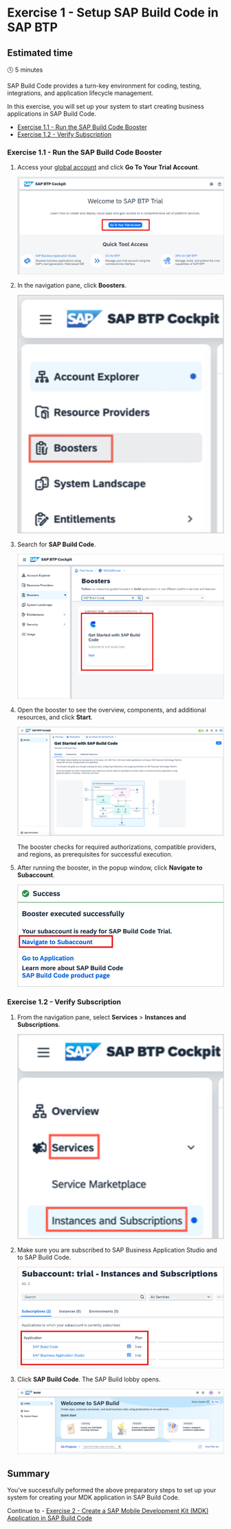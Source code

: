 
# Exercise 1 - Setup SAP Build Code in SAP BTP

## Estimated time

:clock4: 5 minutes

SAP Build Code provides a turn-key environment for coding, testing, integrations, and application lifecycle management. 

In this exercise, you will set up your system to start creating business applications in SAP Build Code. 

- [Exercise 1.1 - Run the SAP Build Code Booster](#exercise-11---run-the-sap-build-code-booster)
- [Exercise 1.2 - Verify Subscription](#exercise-12---verify-subscription)

### Exercise 1.1 - Run the SAP Build Code Booster

1. Access your [global account](https://account.hanatrial.ondemand.com/) and click **Go To Your Trial Account**.

    ![MDK](images/1.1.1.png)  

2. In the navigation pane, click **Boosters**. 

    ![MDK](images/1.1.2.png)  
    
3. Search for **SAP Build Code**.
   
    ![MDK](images/1.1.3.png)  
    
4. Open the booster to see the overview, components, and additional resources, and click **Start**.

    ![MDK](images/1.1.4.png) 

    The booster checks for required authorizations, compatible providers, and regions, as prerequisites for successful execution.

5. After running the booster, in the popup window, click **Navigate to Subaccount**.
    
    ![MDK](images/1.1.5.png) 

### Exercise 1.2 - Verify Subscription

1. From the navigation pane, select **Services** > **Instances and Subscriptions**.
   
    ![MDK](images/1.2.1.png) 

2. Make sure you are subscribed to SAP Business Application Studio and to SAP Build Code. 

    ![MDK](images/1.2.2.png) 

3. Click **SAP Build Code**. The SAP Build lobby opens.

    ![MDK](images/1.2.3.png) 

## Summary

You've successfully peformed the above preparatory steps to set up your system for creating your MDK application in SAP Build Code.

Continue to - [Exercise 2 - Create a SAP Mobile Development Kit (MDK) Application in SAP Build Code](../ex2/README.md)